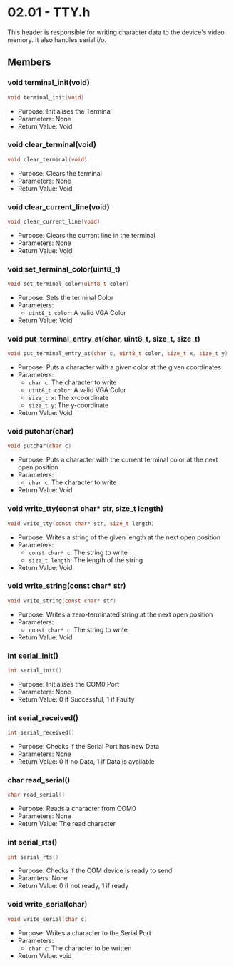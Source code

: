 # 02.01 - TTY.h
This header is responsible for writing character data to the device's video memory. It also handles serial i/o.
## Members
### void terminal_init(void)
```c
void terminal_init(void)
```
- Purpose: Initialises the Terminal
- Parameters: None
- Return Value: Void
### void clear_terminal(void)
```c
void clear_terminal(void)
```
- Purpose: Clears the terminal
- Parameters: None
- Return Value: Void
### void clear_current_line(void)
```c
void clear_current_line(void)
```
- Purpose: Clears the current line in the terminal
- Parameters: None
- Return Value: Void
### void set_terminal_color(uint8_t)
```c
void set_terminal_color(uint8_t color)
```
- Purpose: Sets the terminal Color
- Parameters: 
    - ```uint8_t color```: A valid VGA Color
- Return Value: Void
### void put_terminal_entry_at(char, uint8_t, size_t, size_t)
```c
void put_terminal_entry_at(char c, uint8_t color, size_t x, size_t y)
```
- Purpose: Puts a character with a given color at the given coordinates
- Parameters: 
    - ```char c```: The character to write
    - ```uint8_t color```: A valid VGA Color
    - ```size_t x```: The x-coordinate
    - ```size_t y```: The y-coordinate
- Return Value: Void
### void putchar(char)
```c
void putchar(char c)
```
- Purpose: Puts a character with the current terminal color at the next open position
- Parameters: 
    - ```char c```: The character to write
- Return Value: Void
### void write_tty(const char* str, size_t length)
```c
void write_tty(const char* str, size_t length)
```
- Purpose: Writes a string of the given length at the next open position
- Parameters: 
    - ```const char* c```: The string to write
    - ```size_t length```: The length of the string
- Return Value: Void
### void write_string(const char* str)
```c
void write_string(const char* str)
```
- Purpose: Writes a zero-terminated string at the next open position
- Parameters: 
    - ```const char* c```: The string to write
- Return Value: Void
### int serial_init()
```c
int serial_init()
```
- Purpose: Initialises the COM0 Port
- Parameters: None
- Return Value: 0 if Successful, 1 if Faulty
### int serial_received()
```c
int serial_received()
```
- Purpose: Checks if the Serial Port has new Data
- Parameters: None
- Return Value: 0 if no Data, 1 if Data is available
### char read_serial()
```c
char read_serial()
```
- Purpose: Reads a character from COM0
- Parameters: None
- Return Value: The read character
### int serial_rts()
```c
int serial_rts()
```
- Purpose: Checks if the COM device is ready to send
- Paramters: None
- Return Value: 0 if not ready, 1 if ready
### void write_serial(char)
```c
void write_serial(char c)
```
- Purpose: Writes a character to the Serial Port
- Parameters:
    - ```char c```: The character to be written
- Return Value: void
